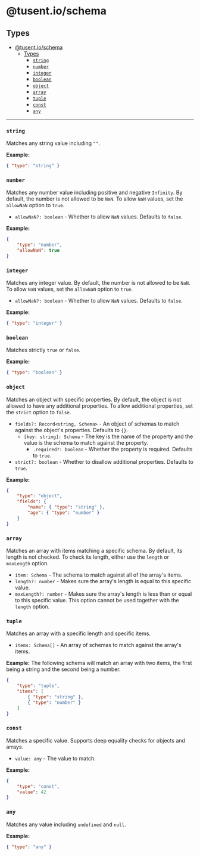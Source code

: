# @tusent.io/schema

## Types

- [@tusent.io/schema](#tusentioschema)
  - [Types](#types)
    - [`string`](#string)
    - [`number`](#number)
    - [`integer`](#integer)
    - [`boolean`](#boolean)
    - [`object`](#object)
    - [`array`](#array)
    - [`tuple`](#tuple)
    - [`const`](#const)
    - [`any`](#any)

---

### `string`

Matches any string value including `""`.

**Example:**

```json
{ "type": "string" }
```

### `number`

Matches any number value including positive and negative `Infinity`. By default, the number is not allowed to be `NaN`. To allow `NaN` values, set the `allowNaN` option to `true`.

- `allowNaN?: boolean` - Whether to allow `NaN` values. Defaults to `false`.

**Example:**

```json
{
    "type": "number",
    "allowNaN": true
}
```

### `integer`

Matches any integer value. By default, the number is not allowed to be `NaN`. To allow `NaN` values, set the `allowNaN` option to `true`.

- `allowNaN?: boolean` - Whether to allow `NaN` values. Defaults to `false`.

**Example:**

```json
{ "type": "integer" }
```

### `boolean`

Matches strictly `true` or `false`.

**Example:**

```json
{ "type": "boolean" }
```

### `object`

Matches an object with specific properties. By default, the object is not allowed to have any additional properties. To allow additional properties, set the `strict` option to `false`.

- `fields?: Record<string, Schema>` - An object of schemas to match against the object's properties. Defaults to `{}`.
  - `[key: string]: Schema` - The key is the name of the property and the value is the schema to match against the property.
    - `.required?: boolean` - Whether the property is required. Defaults to `true`.
- `strict?: boolean` - Whether to disallow additional properties. Defaults to `true`.

**Example:**

```json
{
    "type": "object",
    "fields": {
        "name": { "type": "string" },
        "age": { "type": "number" }
    }
}
```

### `array`

Matches an array with items matching a specific schema. By default, its length is not checked. To check its length, either use the `length` or `maxLength` option.

- `item: Schema` - The schema to match against all of the array's items.
- `length?: number` - Makes sure the array's length is equal to this specific value.
- `maxLength?: number` - Makes sure the array's length is less than or equal to this specific value. This option cannot be used together with the `length` option.

### `tuple`

Matches an array with a specific length and specific items.

- `items: Schema[]` - An array of schemas to match against the array's items.

**Example:** The following schema will match an array with two items, the first being a string and the second being a number.

```json
{
    "type": "tuple",
    "items": [
        { "type": "string" },
        { "type": "number" }
    ]
}
```

### `const`

Matches a specific value. Supports deep equality checks for objects and arrays.

- `value: any` - The value to match.

**Example:**

```json
{
    "type": "const",
    "value": 42
}
```

### `any`

Matches any value including `undefined` and `null`.

**Example:**

```json
{ "type": "any" }
```
